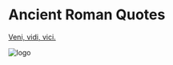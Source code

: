 # Ancient Roman Quotes

[Veni, vidi, vici.](https://xxyzz.github.io)

![logo](https://github.com/xxyzz/xxyzz.github.io/blob/master/images/android-chrome-512x512.png)

